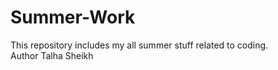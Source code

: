 # Summer-Work
This repository includes my all summer stuff related to coding.
<br>
Author Talha Sheikh
